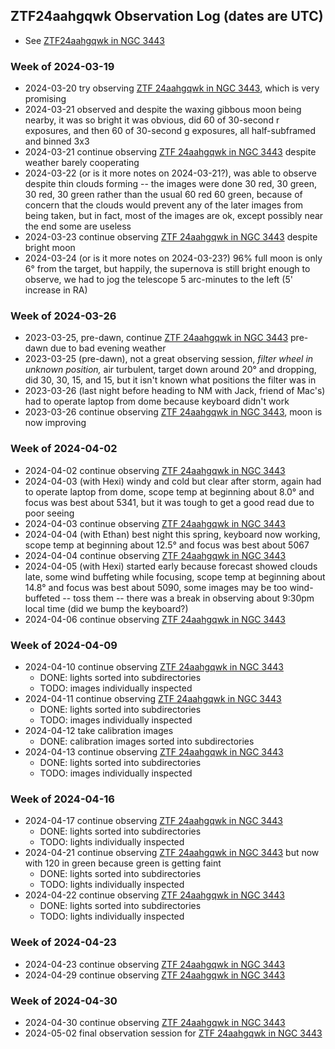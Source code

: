 ## ZTF24aahgqwk Observation Log (dates are UTC)

* See [ZTF24aahgqwk in NGC 3443](./analyses/ZTF24aahgqwk/ZTF24aahgqwk_targt_info/index.html)

### Week of 2024-03-19

* 2024-03-20 try observing [ZTF 24aahgqwk in NGC 3443](./analyses/ZTF24aahgqwk/ZTF24aahgqwk_target_info/index.html), which is very promising
* 2024-03-21 observed and despite the waxing gibbous moon being nearby, it was so bright it was obvious, did 60 of 30-second r exposures, and then 60 of 30-second g exposures, all half-subframed and binned 3x3
* 2024-03-21 continue observing [ZTF 24aahgqwk in NGC 3443](./analyses/ZTF24aahgqwk/ZTF24aahgqwk_target_info/index.html) despite weather barely cooperating
* 2024-03-22 (or is it more notes on 2024-03-21?), was able to observe despite thin clouds forming -- the images were done 30 red, 30 green, 30 red, 30 green rather than the usual 60 red 60 green, because of concern that the clouds would prevent any of the later images from being taken, but in fact, most of the images are ok, except possibly near the end some are useless
* 2024-03-23 continue observing [ZTF 24aahgqwk in NGC 3443](./analyses/ZTF24aahgqwk/ZTF24aahgqwk_target_info/index.html) despite bright moon
* 2024-03-24 (or is it more notes on 2024-03-23?) 96% full moon is only 6&deg; from the target, but happily, the supernova is still bright enough to observe, we had to jog the telescope 5 arc-minutes to the left (5' increase in RA)

### Week of 2024-03-26

* 2023-03-25, pre-dawn, continue [ZTF 24aahgqwk in NGC 3443](./analyses/ZTF24aahgqwk/ZTF24aahgqwk_target_info/index.html) pre-dawn due to bad evening weather
* 2023-03-25 (pre-dawn), not a great observing session, *filter wheel in unknown position,* air turbulent, target down around 20&deg; and dropping, did 30, 30, 15, and 15, but it isn't known what positions the filter was in
* 2023-03-26 (last night before heading to NM with Jack, friend of Mac's) had to operate laptop from dome because keyboard didn't work
* 2023-03-26 continue observing [ZTF 24aahgqwk in NGC 3443](./analyses/ZTF24aahgqwk/ZTF24aahgqwk_target_info/index.html), moon is now improving

### Week of 2024-04-02

* 2024-04-02 continue observing [ZTF 24aahgqwk in NGC 3443](./analyses/ZTF24aahgqwk/ZTF24aahgqwk_target_info/index.html)
* 2024-04-03 (with Hexi) windy and cold but clear after storm, again had to operate laptop from dome, scope temp at beginning about 8.0&deg; and focus was best about 5341, but it was tough to get a good read due to poor seeing
* 2024-04-03 continue observing [ZTF 24aahgqwk in NGC 3443](./analyses/ZTF24aahgqwk/ZTF24aahgqwk_target_info/index.html)
* 2024-04-04 (with Ethan) best night this spring, keyboard now working, scope temp at beginning about 12.5&deg; and focus was best about 5067
* 2024-04-04 continue observing [ZTF 24aahgqwk in NGC 3443](./analyses/ZTF24aahgqwk/ZTF24aahgqwk_target_info/index.html)
* 2024-04-05 (with Hexi) started early because forecast showed clouds late, some wind buffeting while focusing, scope temp at beginning about 14.8&deg; and focus was best about 5090, some images may be too wind-buffeted -- toss them -- there was a break in observing about 9:30pm local time (did we bump the keyboard?)
* 2024-04-06 continue observing [ZTF 24aahgqwk in NGC 3443](./analyses/ZTF24aahgqwk/ZTF24aahgqwk_target_info/index.html)

### Week of 2024-04-09

* 2024-04-10 continue observing [ZTF 24aahgqwk in NGC 3443](./analyses/ZTF24aahgqwk/ZTF24aahgqwk_target_info/index.html)
  * DONE: lights sorted into subdirectories
  * TODO: images individually inspected
* 2024-04-11 continue observing [ZTF 24aahgqwk in NGC 3443](./analyses/ZTF24aahgqwk/ZTF24aahgqwk_target_info/index.html)
  * DONE: lights sorted into subdirectories
  * TODO: images individually inspected
* 2024-04-12 take calibration images
  * DONE: calibration images sorted into subdirectories
* 2024-04-13 continue observing [ZTF 24aahgqwk in NGC 3443](./analyses/ZTF24aahgqwk/ZTF24aahgqwk_target_info/index.html)
  * DONE: lights sorted into subdirectories
  * TODO: images individually inspected

### Week of 2024-04-16

* 2024-04-17 continue observing [ZTF 24aahgqwk in NGC 3443](./analyses/ZTF24aahgqwk/ZTF24aahgqwk_target_info/index.html)
  * DONE: lights sorted into subdirectories
  * TODO: lights individually inspected
* 2024-04-21 continue observing [ZTF 24aahgqwk in NGC 3443](./analyses/ZTF24aahgqwk/ZTF24aahgqwk_target_info/index.html) but now with 120 in green because green is getting faint
  * DONE: lights sorted into subdirectories
  * TODO: lights individually inspected
* 2024-04-22 continue observing [ZTF 24aahgqwk in NGC 3443](./analyses/ZTF24aahgqwk/ZTF24aahgqwk_target_info/index.html)
  * DONE: lights sorted into subdirectories
  * TODO: lights individually inspected

### Week of 2024-04-23

* 2024-04-23 continue observing [ZTF 24aahgqwk in NGC 3443](./analyses/ZTF24aahgqwk/ZTF24aahgqwk_target_info/index.html)
* 2024-04-29 continue observing [ZTF 24aahgqwk in NGC 3443](./analyses/ZTF24aahgqwk/ZTF24aahgqwk_target_info/index.html)

### Week of 2024-04-30

* 2024-04-30 continue observing [ZTF 24aahgqwk in NGC 3443](./analyses/ZTF24aahgqwk/ZTF24aahgqwk_target_info/index.html)
* 2024-05-02 final observation session for [ZTF 24aahgqwk in NGC 3443](./analyses/ZTF24aahgqwk/ZTF24aahgqwk_target_info/index.html)
